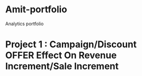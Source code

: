 # Amit-portfolio
Analytics portfolio

# Project 1 : Campaign/Discount OFFER  Effect On Revenue Increment/Sale Increment
